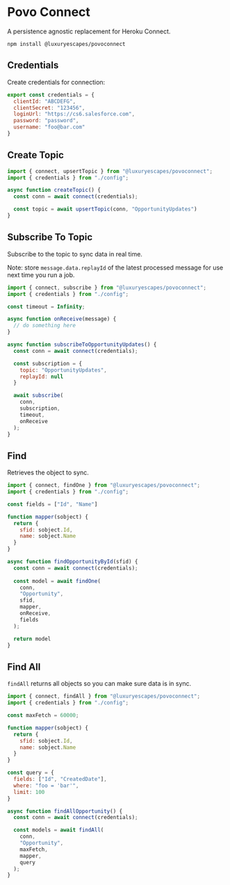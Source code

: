 # Povo Connect

A persistence agnostic replacement for Heroku Connect.

```
npm install @luxuryescapes/povoconnect
```

## Credentials

Create credentials for connection:

```js
export const credentials = {
  clientId: "ABCDEFG",
  clientSecret: "123456",
  loginUrl: "https://cs6.salesforce.com",
  password: "password",
  username: "foo@bar.com"
}
```

## Create Topic

```js
import { connect, upsertTopic } from "@luxuryescapes/povoconnect";
import { credentials } from "./config";

async function createTopic() {
  const conn = await connect(credentials);

  const topic = await upsertTopic(conn, "OpportunityUpdates")
}
```

## Subscribe To Topic

Subscribe to the topic to sync data in real time.

Note: store `message.data.replayId` of the latest processed message for use next
time you run a job.

```js
import { connect, subscribe } from "@luxuryescapes/povoconnect";
import { credentials } from "./config";

const timeout = Infinity;

async function onReceive(message) {
  // do something here 
}

async function subscribeToOpportunityUpdates() {
  const conn = await connect(credentials);

  const subscription = {
    topic: "OpportunityUpdates",
    replayId: null
  }

  await subscribe(
    conn,
    subscription,
    timeout,
    onReceive
  );
}
```

## Find

Retrieves the object to sync.

```js
import { connect, findOne } from "@luxuryescapes/povoconnect";
import { credentials } from "./config";

const fields = ["Id", "Name"]

function mapper(sobject) {
  return {
    sfid: sobject.Id,
    name: sobject.Name
  }
}

async function findOpportunityById(sfid) {
  const conn = await connect(credentials);
  
  const model = await findOne(
    conn,
    "Opportunity",
    sfid,
    mapper,
    onReceive,
    fields
  );

  return model
}
```

## Find All

`findAll` returns all objects so you can make sure data is in sync.

```js
import { connect, findAll } from "@luxuryescapes/povoconnect";
import { credentials } from "./config";

const maxFetch = 60000;

function mapper(sobject) {
  return {
    sfid: sobject.Id,
    name: sobject.Name
  }
}

const query = {
  fields: ["Id", "CreatedDate"],
  where: "foo = 'bar'",
  limit: 100
}

async function findAllOpportunity() {
  const conn = await connect(credentials);

  const models = await findAll(
    conn,
    "Opportunity",
    maxFetch,
    mapper,
    query
  );
}
```
